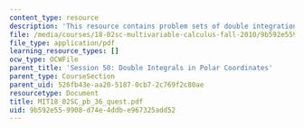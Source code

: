 ```yaml
---
content_type: resource
description: 'This resource contains problem sets of double integration in polar coordinates. '
file: /media/courses/18-02sc-multivariable-calculus-fall-2010/9b592e559908d74e4ddbe967325add52_MIT18_02SC_pb_36_quest.pdf
file_type: application/pdf
learning_resource_types: []
ocw_type: OCWFile
parent_title: 'Session 50: Double Integrals in Polar Coordinates'
parent_type: CourseSection
parent_uid: 526fb43e-aa20-5187-0cb7-2c769f2c80ae
resourcetype: Document
title: MIT18_02SC_pb_36_quest.pdf
uid: 9b592e55-9908-d74e-4ddb-e967325add52
---
```

